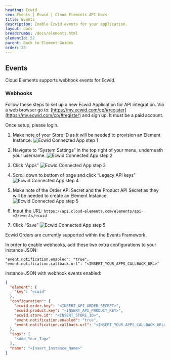 ```yaml
---
heading: Ecwid
seo: Events | Ecwid | Cloud Elements API Docs
title: Events
description: Enable Ecwid events for your application.
layout: docs
breadcrumbs: /docs/elements.html
elementId: 52
parent: Back to Element Guides
order: 25
---
```


## Events

Cloud Elements supports webhook events for Ecwid.

### Webhooks


Follow these steps to set up a new Ecwid Application for API integration. Via a web browser go to:  [https://my.ecwid.com/cp/#register](https://my.ecwid.com/cp/#register) and sign up. It must be a paid account.

Once setup, please login.

1. Make note of your Store ID as it will be needed to provision an Element Instance.
![Ecwid Connected App step 1](http://cloud-elements.com/wp-content/uploads/2015/02/EcwidAPI1.png)

2. Navigate to “System Settings” in the top right of your menu, underneath your username.
![Ecwid Connected App step 2](http://cloud-elements.com/wp-content/uploads/2015/02/EcwidAPI2.png)

3. Click “Apps”
![Ecwid Connected App step 3](http://cloud-elements.com/wp-content/uploads/2015/02/EcwidAPI3.png)

4. Scroll down to bottom of page and click “Legacy API keys”
![Ecwid Connected App step 4](http://cloud-elements.com/wp-content/uploads/2015/02/EcwidAPI4.png)

5. Make note of the Order API Secret and the Product API Secret as they will be needed to create an Element Instance.
![Ecwid Connected App step 5](http://cloud-elements.com/wp-content/uploads/2015/02/EcwidAPI5.png)

6. Input the URL: `https://api.cloud-elements.com/elements/api-v2/events/ecwid`

7. Click “Save”
![Ecwid Connected App step 5](http://cloud-elements.com/wp-content/uploads/2015/02/EcwidAPI6.png)

Ecwid Orders are currently supported within the Events Framework.

In order to enable webhooks, add these two extra configurations to your instance JSON:

```
"event.notification.enabled": "true",
"event.notification.callback.url": "<INSERT_YOUR_APPS_CALLBACK_URL>"
```

instance JSON with webhook events enabled:

```json
{
  "element": {
    "key": "ecwid"
  },
  "configuration": {
    "ecwid.order.key": "<INSERT_API_ORDER_SECRET>",
    "ecwid.product.key": "<INSERT_API_PRODUCT_KEY>",
    "ecwid.store.id": "<INSERT_STORE_ID>",
    "event.notification.enabled": "true",
    "event.notification.callback.url": "<INSERT_YOUR_APPS_CALLBACK_URL>"
  },
  "tags": [
    "<Add_Your_Tag>"
  ],
  "name": "<Insert_Instance_Name>"
}
```
